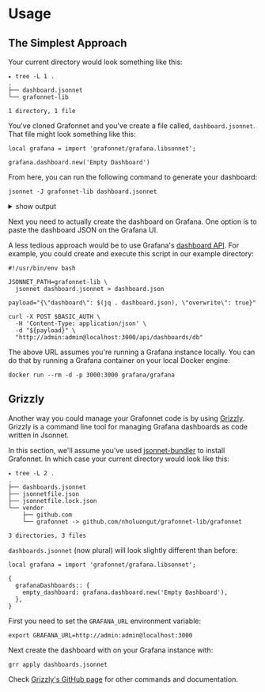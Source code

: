 # Usage

## The Simplest Approach

Your current directory would look something like this:

```
▸ tree -L 1 .
.
├── dashboard.jsonnet
└── grafonnet-lib

1 directory, 1 file
```

You've cloned Grafonnet and you've create a file called, `dashboard.jsonnet`.
That file might look something like this:

```
local grafana = import 'grafonnet/grafana.libsonnet';

grafana.dashboard.new('Empty Dashboard')
```

From here, you can run the following command to generate your dashboard:

```
jsonnet -J grafonnet-lib dashboard.jsonnet
```

<details>
<summary>show output</summary>

```
{
   "__inputs": [ ],
   "__requires": [ ],
   "annotations": {
      "list": [ ]
   },
   "editable": false,
   "gnetId": null,
   "graphTooltip": 0,
   "hideControls": false,
   "id": null,
   "links": [ ],
   "refresh": "",
   "rows": [ ],
   "schemaVersion": 14,
   "style": "dark",
   "tags": [ ],
   "templating": {
      "list": [ ]
   },
   "time": {
      "from": "now-6h",
      "to": "now"
   },
   "timepicker": {
      "refresh_intervals": [
         "5s",
         "10s",
         "30s",
         "1m",
         "5m",
         "15m",
         "30m",
         "1h",
         "2h",
         "1d"
      ],
      "time_options": [
         "5m",
         "15m",
         "1h",
         "6h",
         "12h",
         "24h",
         "2d",
         "7d",
         "30d"
      ]
   },
   "timezone": "browser",
   "title": "Empty Dashboard",
   "version": 0
}

```

</details>

Next you need to actually create the dashboard on Grafana. One option is to
paste the dashboard JSON on the Grafana UI.

A less tedious approach would be to use Grafana's [dashboard
API](https://grafana.com/docs/grafana/latest/http_api/dashboard/). For example,
you could create and execute this script in our example directory:

```
#!/usr/bin/env bash

JSONNET_PATH=grafonnet-lib \
  jsonnet dashboard.jsonnet > dashboard.json

payload="{\"dashboard\": $(jq . dashboard.json), \"overwrite\": true}"

curl -X POST $BASIC_AUTH \
  -H 'Content-Type: application/json' \
  -d "${payload}" \
  "http://admin:admin@localhost:3000/api/dashboards/db"
```

The above URL assumes you're running a Grafana instance locally. You can do that
by running a Grafana container on your local Docker engine:

```
docker run --rm -d -p 3000:3000 grafana/grafana
```

## Grizzly

Another way you could manage your Grafonnet code is by using
[Grizzly](https://github.com/malcolmholmes/grizzly). Grizzly is a command line
tool for managing Grafana dashboards as code written in Jsonnet.

In this section, we'll assume you've used
[jsonnet-bundler](https://github.com/jsonnet-bundler/jsonnet-bundler) to install
Grafonnet. In which case your current directory would look like this:

```
▸ tree -L 2 .
.
├── dashboards.jsonnet
├── jsonnetfile.json
├── jsonnetfile.lock.json
└── vendor
    ├── github.com
    └── grafonnet -> github.com/nholuongut/grafonnet-lib/grafonnet

3 directories, 3 files
```

`dashboards.jsonnet` (now plural) will look slightly different than before:

```
local grafana = import 'grafonnet/grafana.libsonnet';

{
  grafanaDashboards:: {
    empty_dashboard: grafana.dashboard.new('Empty Dashboard'),
  },
}
```

First you need to set the `GRAFANA_URL` environment variable:

```
export GRAFANA_URL=http://admin:admin@localhost:3000
```

Next create the dashboard with on your Grafana instance with:

```
grr apply dashboards.jsonnet
```

Check [Grizzly's GitHub page](https://github.com/malcolmholmes/grizzly) for
other commands and documentation.

